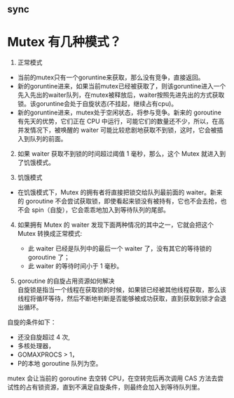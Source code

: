 sync
---

# Mutex 有几种模式？

1. 正常模式
+ 当前的mutex只有一个goruntine来获取，那么没有竞争，直接返回。
+ 新的goruntine进来，如果当前mutex已经被获取了，则该goruntine进入一个先入先出的waiter队列，在mutex被释放后，waiter按照先进先出的方式获取锁。该goruntine会处于自旋状态(不挂起，继续占有cpu)。
+ 新的goruntine进来，mutex处于空闲状态，将参与竞争。新来的 goroutine 有先天的优势，它们正在 CPU 中运行，可能它们的数量还不少，所以，在高并发情况下，被唤醒的 waiter 可能比较悲剧地获取不到锁，这时，它会被插入到队列的前面。

2. 如果 waiter 获取不到锁的时间超过阈值 1 毫秒，那么，这个 Mutex 就进入到了饥饿模式。

3. 饥饿模式
+ 在饥饿模式下，Mutex 的拥有者将直接把锁交给队列最前面的 waiter。新来的 goroutine 不会尝试获取锁，即使看起来锁没有被持有，它也不会去抢，也不会 spin（自旋），它会乖乖地加入到等待队列的尾部。 

4. 如果拥有 Mutex 的 waiter 发现下面两种情况的其中之一，它就会把这个 Mutex 转换成正常模式:
    + 此 waiter 已经是队列中的最后一个 waiter 了，没有其它的等待锁的 goroutine 了；
    + 此 waiter 的等待时间小于 1 毫秒。

5. goroutine 的自旋占用资源如何解决  
自旋锁是指当一个线程在获取锁的时候，如果锁已经被其他线程获取，那么该线程将循环等待，然后不断地判断是否能够被成功获取，直到获取到锁才会退出循环。

自旋的条件如下：
+ 还没自旋超过 4 次,
+ 多核处理器，
+ GOMAXPROCS > 1，
+ P的本地 goroutine 队列为空。

mutex 会让当前的 goroutine 去空转 CPU，在空转完后再次调用 CAS 方法去尝试性的占有锁资源，直到不满足自旋条件，则最终会加入到等待队列里。